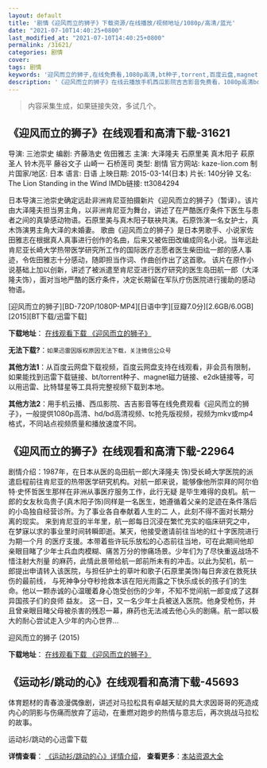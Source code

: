 ```yaml
---
layout: default
title: '剧情《迎风而立的狮子》下载资源/在线播放/视频地址/1080p/高清/蓝光'
date: "2021-07-10T14:40:25+0800"
last_modified_at: "2021-07-10T14:40:25+0800"
permalink: /31621/
categories: 剧情
cover:
tags: 剧情
keywords: '迎风而立的狮子,在线免费看,1080p高清,bt种子,torrent,百度云盘,magnet,磁力链,迅雷下载资源'
description: '《迎风而立的狮子》在线云播放手机西瓜影院吉吉影音免费看，1080p高清bd/hd未删减完整版和tc抢先枪版，mkv/mp4格式，附带bt/torrent种子、magnet/磁力链、百度云盘、网盘资源迅雷下载链接'
---
```


>内容采集生成，如果链接失效，多试几个。


## 《迎风而立的狮子》在线观看和高清下载-31621

导演: 三池崇史 编剧: 齐藤浩史 佐田雅志 主演: 大泽隆夫 石原里美 真木阳子 萩原圣人 铃木亮平 藤谷文子 山崎一 石桥莲司 类型: 剧情 官方网站: kaze-lion.com 制片国家/地区: 日本 语言: 日语 上映日期: 2015-03-14(日本) 片长: 140分钟 又名: The Lion Standing in the Wind IMDb链接: tt3084294

日本导演三池崇史确定远赴非洲肯尼亚拍摄新片《迎风而立的狮子》（暂译）。该片由大泽隆夫担当男主角，以非洲肯尼亚为舞台，讲述了在严酷医疗条件下医生与患者之间的真挚感动物语。石原里美与真木阳子联袂共演。石原饰演一名女护士，真木饰演男主角大泽的未婚妻。 歌曲《迎风而立的狮子》是日本男歌手、小说家佐田雅志在根据真人真事进行创作的名曲，后来又被佐田改编成同名小说。当年远赴肯尼亚长崎大学热带医学研究所工作的国际医疗志愿者医生柴田纮一郎的感人事迹，令佐田雅志十分感动，随即担当作词、作曲创作出了这首歌。 该片在原作小说基础上加以创新，讲述了被派遣至肯尼亚进行医疗研究的医生岛田航一郎（大泽隆夫饰），面对当地严酷的医疗条件，决定长期留在军队疗伤医院进行援助的感动物语。


[迎风而立的狮子][BD-720P/1080P-MP4][日语中字][豆瓣7.0分][2.6GB/6.0GB][2015][BT下载/迅雷下载]

**下载地址**： [在线观看下载 《迎风而立的狮子》](https://www.btdx8.com/torrent/the_lion_standing_in_the_wind_2015.html) 


**无法下载?**：`如果迅雷因版权原因无法下载，关注微信公众号 `

**其他方法1**：从百度云网盘下载视频，百度云网盘支持在线观看，非会员有限制，如果能找到迅雷下载链接、bt/torrent种子、magnet磁力链接、e2dk链接等，可以用迅雷、比特彗星等工具将完整视频下载到本地。

**其他方法2**：用手机云播、西瓜影院、吉吉影音等在线免费观看《迎风而立的狮子》，一般提供1080p高清、hd/bd高清视频、tc抢先版视频，视频为mkv或mp4格式，不同站点视频质量和播放速度不同。


## 《迎风而立的狮子》在线观看和高清下载-22964

剧情介绍：1987年，在日本从医的岛田航一郎(大泽隆夫 饰)受长崎大学医院的派遣启程前往肯尼亚的热带医学研究机构。对航一郎来说，能够像他所崇拜的阿尔伯特·史怀哲医生那样在非洲从事医疗服务工作，此行无疑 是毕生难得的良机。航一郎的女友秋岛贵子(真木阳子饰)同样是一名医生，她遵循着父亲的足迹在条件落后的小岛独自经营诊所。为了事业各自奉献着人生的二 人，此刻不得不面对长期分离的现实。   来到肯尼亚的半年里，航一郎每日沉浸在繁忙充实的临床研究之中，在梦寐以求的事业里时间转瞬即逝。某天，他接受邀请前往当地的红十字医院进行为期一个月 的医疗支援。本带着些许玩乐放松的心态前往当地，可在此期间他却亲眼目睹了少年士兵血肉模糊、痛苦万分的惨痛场景。少年们为了尽快重返战场不惜注射大剂量 的麻药，此情此景带给航一郎前所未有的冲击。以此为契机，航一郎提出申请转入该医院，与担任护士的草叶和歌子(石原里美饰)每日奔波在救死扶伤的最前线， 与死神争分夺秒抢救本该在阳光雨露之下快乐成长的孩子们的生命。他以一颗赤诚的心温暖着身心饱受创伤的少年，不知不觉间航一郎变成了这群异国孩子们的良师 益友。   这一日，又一名少年士兵被送入医院。他身受枪伤，并且曾亲眼目睹父母被杀害的残忍一幕，麻药也无法减去他心头的剧痛。航一郎以极大的耐心尝试走入少年的内心世界…


迎风而立的狮子 (2015)

**下载地址**： [在线观看下载 《迎风而立的狮子》](https://www.btbtdy.me/btdy/dy143.html) 


## 《运动衫/跳动的心》在线观看和高清下载-45693

体育题材的青春浪漫偶像剧，讲述对马拉松具有卓越天赋的具大求因哥哥的死造成内心的阴影与伤痛而放弃了运动，在重燃对跑步的热情与意志后，再次挑战马拉松的故事。


运动衫/跳动的心迅雷下载

**详情查看**： [《运动衫/跳动的心》详情介绍](/movie/45693/)， **查看更多**：[本站资源大全](/movie/t/all/)

